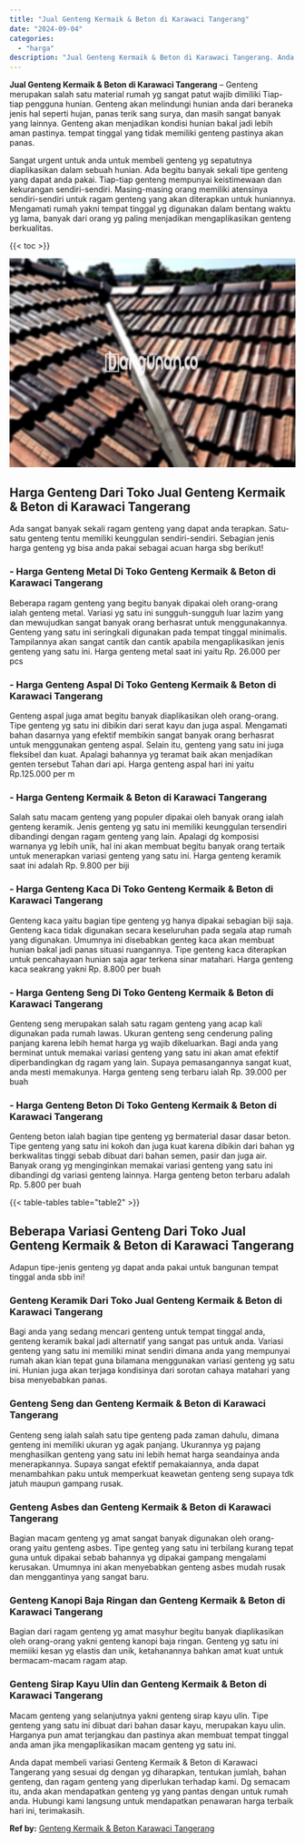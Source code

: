 ```yaml
---
title: "Jual Genteng Kermaik & Beton di Karawaci Tangerang"
date: "2024-09-04"
categories: 
  - "harga"
description: "Jual Genteng Kermaik & Beton di Karawaci Tangerang. Anda dapat membeli variasi Genteng Kermaik & Beton di Karawaci Tangerang yang sesuai dg dengan yg diharap..."
---
```


**Jual Genteng Kermaik & Beton di Karawaci Tangerang** – Genteng merupakan salah satu material rumah yg sangat patut wajib dimiliki Tiap-tiap pengguna hunian. Genteng akan melindungi hunian anda dari beraneka jenis hal seperti hujan, panas terik sang surya, dan masih sangat banyak yang lainnya. Genteng akan menjadikan kondisi hunian bakal jadi lebih aman pastinya. tempat tinggal yang tidak memiliki genteng pastinya akan panas.

Sangat urgent untuk anda untuk membeli genteng yg sepatutnya diaplikasikan dalam sebuah hunian. Ada begitu banyak sekali tipe genteng yang dapat anda pakai. Tiap-tiap genteng mempunyai keistimewaan dan kekurangan sendiri-sendiri. Masing-masing orang memiliki atensinya sendiri-sendiri untuk ragam genteng yang akan diterapkan untuk huniannya. Mengamati rumah yakni tempat tinggal yg digunakan dalam bentang waktu yg lama, banyak dari orang yg paling menjadikan mengaplikasikan genteng berkualitas.

{{< toc >}}

![Jual Genteng Kermaik & Beton di Karawaci Tangerang](/images/genteng-minimalis-murah22.png)

## Harga Genteng Dari Toko Jual Genteng Kermaik & Beton di Karawaci Tangerang

Ada sangat banyak sekali ragam genteng yang dapat anda terapkan. Satu-satu genteng tentu memiliki keunggulan sendiri-sendiri. Sebagian jenis harga genteng yg bisa anda pakai sebagai acuan harga sbg berikut!

### \- Harga Genteng Metal Di Toko Genteng Kermaik & Beton di Karawaci Tangerang

Beberapa ragam genteng yang begitu banyak dipakai oleh orang-orang ialah genteng metal. Variasi yg satu ini sungguh-sungguh luar lazim yang dan mewujudkan sangat banyak orang berhasrat untuk menggunakannya. Genteng yang satu ini seringkali digunakan pada tempat tinggal minimalis. Tampilannya akan sangat cantik dan cantik apabila mengaplikasikan jenis genteng yang satu ini. Harga genteng metal saat ini yaitu Rp. 26.000 per pcs

### \- Harga Genteng Aspal Di Toko Genteng Kermaik & Beton di Karawaci Tangerang

Genteng aspal juga amat begitu banyak diaplikasikan oleh orang-orang. Tipe genteng yg satu ini dibikin dari serat kayu dan juga aspal. Mengamati bahan dasarnya yang efektif membikin sangat banyak orang berhasrat untuk menggunakan genteng aspal. Selain itu, genteng yang satu ini juga fleksibel dan kuat. Apalagi bahannya yg teramat baik akan menjadikan genten tersebut Tahan dari api. Harga genteng aspal hari ini yaitu Rp.125.000 per m

### \- Harga Genteng Kermaik & Beton di Karawaci Tangerang

Salah satu macam genteng yang populer dipakai oleh banyak orang ialah genteng keramik. Jenis genteng yg satu ini memiliki keunggulan tersendiri dibandingi dengan ragam genteng yang lain. Apalagi dg komposisi warnanya yg lebih unik, hal ini akan membuat begitu banyak orang tertaik untuk menerapkan variasi genteng yang satu ini. Harga genteng keramik saat ini adalah Rp. 9.800 per biji

### \- Harga Genteng Kaca Di Toko Genteng Kermaik & Beton di Karawaci Tangerang

Genteng kaca yaitu bagian tipe genteng yg hanya dipakai sebagian biji saja. Genteng kaca tidak digunakan secara keseluruhan pada segala atap rumah yang digunakan. Umumnya ini disebabkan genteg kaca akan membuat hunian bakal jadi panas situasi ruangannya. Tipe genteng kaca diterapkan untuk pencahayaan hunian saja agar terkena sinar matahari. Harga genteng kaca seakrang yakni Rp. 8.800 per buah

### \- Harga Genteng Seng Di Toko Genteng Kermaik & Beton di Karawaci Tangerang

Genteng seng merupakan salah satu ragam genteng yang acap kali digunakan pada rumah lawas. Ukuran genteng seng cenderung paling panjang karena lebih hemat harga yg wajib dikeluarkan. Bagi anda yang berminat untuk memakai variasi genteng yang satu ini akan amat efektif diperbandingkan dg ragam yang lain. Supaya pemasangannya sangat kuat, anda mesti memakunya. Harga genteng seng terbaru ialah Rp. 39.000 per buah

### \- Harga Genteng Beton Di Toko Genteng Kermaik & Beton di Karawaci Tangerang

Genteng beton ialah bagian tipe genteng yg bermaterial dasar dasar beton. Tipe genteng yang satu ini kokoh dan juga kuat karena dibikin dari bahan yg berkwalitas tinggi sebab dibuat dari bahan semen, pasir dan juga air. Banyak orang yg menginginkan memakai variasi genteng yang satu ini dibandingi dg variasi genteng lainnya. Harga genteng beton terbaru adalah Rp. 5.800 per buah

{{< table-tables table="table2" >}}

## Beberapa Variasi Genteng Dari Toko Jual Genteng Kermaik & Beton di Karawaci Tangerang

Adapun tipe-jenis genteng yg dapat anda pakai untuk bangunan tempat tinggal anda sbb ini!

### Genteng Keramik Dari Toko Jual Genteng Kermaik & Beton di Karawaci Tangerang

Bagi anda yang sedang mencari genteng untuk tempat tinggal anda, genteng keramik bakal jadi alternatif yang sangat pas untuk anda. Variasi genteng yang satu ini memiliki minat sendiri dimana anda yang mempunyai rumah akan kian tepat guna bilamana menggunakan variasi genteng yg satu ini. Hunian juga akan terjaga kondisinya dari sorotan cahaya matahari yang bisa menyebabkan panas.

### Genteng Seng dan Genteng Kermaik & Beton di Karawaci Tangerang

Genteng seng ialah salah satu tipe genteng pada zaman dahulu, dimana genteng ini memiliki ukuran yg agak panjang. Ukurannya yg pajang menghasilkan genteng yang satu ini lebih hemat harga seandainya anda menerapkannya. Supaya sangat efektif pemakaiannya, anda dapat menambahkan paku untuk memperkuat keawetan genteng seng supaya tdk jatuh maupun gampang rusak.

### Genteng Asbes dan Genteng Kermaik & Beton di Karawaci Tangerang

Bagian macam genteng yg amat sangat banyak digunakan oleh orang-orang yaitu genteng asbes. Tipe genteg yang satu ini terbilang kurang tepat guna untuk dipakai sebab bahannya yg dipakai gampang mengalami kerusakan. Umumnya ini akan menyebabkan genteng asbes mudah rusak dan menggantinya yang sangat baru.

### Genteng Kanopi Baja Ringan dan Genteng Kermaik & Beton di Karawaci Tangerang

Bagian dari ragam genteng yg amat masyhur begitu banyak diaplikasikan oleh orang-orang yakni genteng kanopi baja ringan. Genteng yg satu ini memiiki kesan yg elastis dan unik, ketahanannya bahkan amat kuat untuk bermacam-macam ragam atap.

### Genteng Sirap Kayu Ulin dan Genteng Kermaik & Beton di Karawaci Tangerang

Macam genteng yang selanjutnya yakni genteng sirap kayu ulin. Tipe genteng yang satu ini dibuat dari bahan dasar kayu, merupakan kayu ulin. Harganya pun amat terjangkau dan pastinya akan membuat tempat tinggal anda aman jika mengaplikasikan macam genteng yg satu ini.

Anda dapat membeli variasi Genteng Kermaik & Beton di Karawaci Tangerang yang sesuai dg dengan yg diharapkan, tentukan jumlah, bahan genteng, dan ragam genteng yang diperlukan terhadap kami. Dg semacam itu, anda akan mendapatkan genteng yg yang pantas dengan untuk rumah anda. Hubungi kami langsung untuk mendapatkan penawaran harga terbaik hari ini, terimakasih.

**Ref by:**  [Genteng Kermaik & Beton  Karawaci Tangerang](https://id.wikipedia.org/wiki/Genteng)
